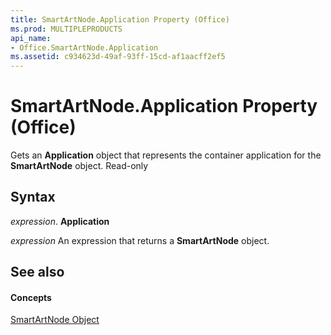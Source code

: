 ```yaml
---
title: SmartArtNode.Application Property (Office)
ms.prod: MULTIPLEPRODUCTS
api_name:
- Office.SmartArtNode.Application
ms.assetid: c934623d-49af-93ff-15cd-af1aacff2ef5
---
```



# SmartArtNode.Application Property (Office)

Gets an  **Application** object that represents the container application for the **SmartArtNode** object. Read-only


## Syntax

 _expression_. **Application**

 _expression_ An expression that returns a **SmartArtNode** object.


## See also


#### Concepts


[SmartArtNode Object](smartartnode-object-office.md)

